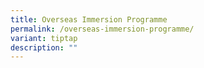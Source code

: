 ```yaml
---
title: Overseas Immersion Programme
permalink: /overseas-immersion-programme/
variant: tiptap
description: ""
---
```

<p></p>